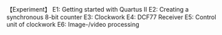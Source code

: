【Experiment】
E1: Getting started with Quartus II
E2: Creating a synchronous 8-bit counter
E3: Clockwork
E4: DCF77 Receiver
E5: Control unit of clockwork
E6: Image-/video processing
